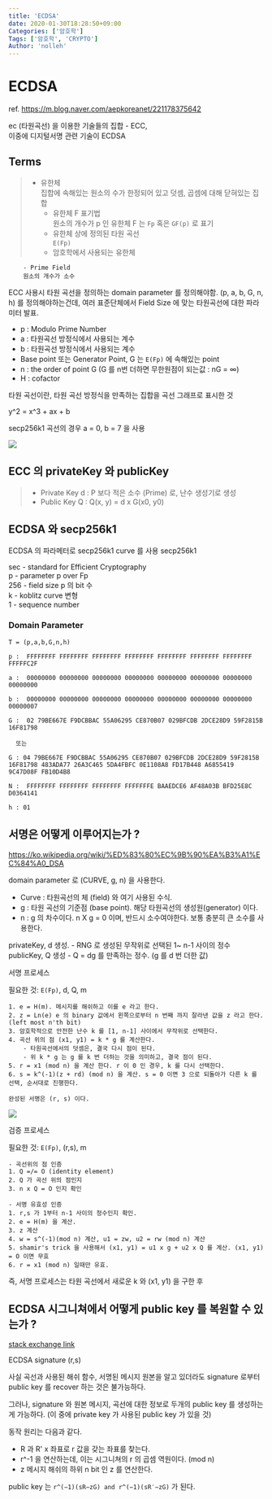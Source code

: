```yaml
---
title: 'ECDSA'
date: 2020-01-30T18:28:50+09:00
Categories: ['암호학']
Tags: ['암호학', 'CRYPTO']
Author: 'nolleh'
---
```


# ECDSA

ref. https://m.blog.naver.com/aepkoreanet/221178375642

ec (타원곡선) 을 이용한 기술들의 집합 - ECC,  
이중에 디지털서명 관련 기술이 ECDSA

## Terms

> - 유한체  
>   집합에 속해있는 원소의 수가 한정되어 있고 덧셈, 곱셈에 대해 닫혀있는 집합
>   - 유한체 F 표기법  
>     원소의 개수가 p 인 유한체 F 는 `Fp` 혹은 `GF(p)` 로 표기
>   - 유한체 상에 정의된 타원 곡선  
>     `E(Fp)`
>   - 암호학에서 사용되는 유한체

        - Prime Field
        원소의 개수가 소수

ECC 사용시 타원 곡선을 정의하는 domain parameter 를 정의해야함.
(p, a, b, G, n, h) 를 정의해야하는건데, 여러 표준단체에서 Field Size 에 맞는 타원곡선에 대한 파라미터 발표.

- p : Modulo Prime Number
- a : 타원곡선 방정식에서 사용되는 계수
- b : 타원곡선 방정식에서 사용되는 계수
- Base point 또는 Generator Point, G 는 `E(Fp)` 에 속해있는 point
- n : the order of point G (G 를 n번 더하면 무한원점이 되는값 : nG = ∞)
- H : cofactor

타원 곡선이란, 타원 곡선 방정식을 만족하는 집합을 곡선 그래프로 표시한 것

y^2 = x^3 + ax + b

secp256k1 곡선의 경우 a = 0, b = 7 을 사용

![](https://mblogthumb-phinf.pstatic.net/MjAxODAxMDVfMjA3/MDAxNTE1MTIwNzU2Mzg4.-O3OYGeOa7qhb3XL4zNeyVTUu-QztZOTNCB5usfDlzsg.WQ_YS2FHvXxbrzIKQ0FBFvJBdf90Zj7x5JuNwEVKWH8g.JPEG.aepkoreanet/secpcurve.jpg?type=w2)

## ECC 의 privateKey 와 publicKey

> - Private Key d : P 보다 적은 소수 (Prime) 로, 난수 생성기로 생성
> - Public Key Q : Q(x, y) = d x G(x0, y0)

## ECDSA 와 secp256k1

ECDSA 의 파라메터로 secp256k1 curve 를 사용
secp256k1

sec - standard for Efficient Cryptography  
p - parameter p over Fp  
256 - field size p 의 bit 수  
k - koblitz curve 변형  
1 - sequence number

### Domain Parameter

```
T = (p,a,b,G,n,h)

p :  FFFFFFFF FFFFFFFF FFFFFFFF FFFFFFFF FFFFFFFF FFFFFFFF FFFFFFFF FFFFFC2F

a :  00000000 00000000 00000000 00000000 00000000 00000000 00000000 00000000

b :  00000000 00000000 00000000 00000000 00000000 00000000 00000000 00000007

G :  02 79BE667E F9DCBBAC 55A06295 CE870B07 029BFCDB 2DCE28D9 59F2815B 16F81798

  또는

G : 04 79BE667E F9DCBBAC 55A06295 CE870B07 029BFCDB 2DCE28D9 59F2815B 16F81798 483ADA77 26A3C465 5DA4FBFC 0E1108A8 FD17B448 A6855419 9C47D08F FB10D4B8

N :  FFFFFFFF FFFFFFFF FFFFFFFF FFFFFFFE BAAEDCE6 AF48A03B BFD25E8C D0364141

h : 01
```

## 서명은 어떻게 이루어지는가 ?

https://ko.wikipedia.org/wiki/%ED%83%80%EC%9B%90%EA%B3%A1%EC%84%A0_DSA

domain parameter 로 (CURVE, g, n) 을 사용한다.

- Curve : 타원곡선의 체 (field) 와 여기 사용된 수식.
- g : 타원 곡선의 기준점 (base point). 해당 타원곡선의 생성원(generator) 이다.
- n : g 의 차수이다. n X g = 0 이며, 반드시 소수여야한다. 보통 충분히 큰 소수를 사용한다.

privateKey, d 생성. - RNG 로 생성된 무작위로 선택된 1~ n-1 사이의 정수  
publicKey, Q 생성 - Q = dg 를 만족하는 정수. (g 를 d 번 더한 값)

서명 프로세스

필요한 것: `E(Fp)`, d, Q, m

```
1. e = H(m). 메시지를 해쉬하고 이를 e 라고 한다.
2. z = Ln(e) e 의 binary 값에서 왼쪽으로부터 n 번째 까지 잘라낸 값을 z 라고 한다. (left most n'th bit)
3. 암호학적으로 안전한 난수 k 를 [1, n-1] 사이에서 무작위로 선택한다.
4. 곡선 위의 점 (x1, y1) = k * g 를 계산한다.
    - 타원곡선에서의 덧셈은, 결국 다시 점이 된다.
    - 위 k * g 는 g 를 k 번 더하는 것을 의미하고, 결국 점이 된다.
5. r = x1 (mod n) 을 계산 한다. r 이 0 인 경우, k 를 다시 선택한다.
6. s = k^(-1)(z + rd) (mod n) 을 계산. s = 0 이면 3 으로 되돌아가 다른 k 를 선택, 순서대로 진행한다.

완성된 서명은 (r, s) 이다.
```

![](https://wikimedia.org/api/rest_v1/media/math/render/svg/d2ae87d5c9d298c4339595d4308963c17257e228)

검증 프로세스

필요한 것: `E(Fp)`, (r,s), m

```
- 곡선위의 점 인증
1. Q =/= O (identity element)
2. Q 가 곡선 위의 점인지
3. n x Q = O 인지 확인

- 서명 유효성 인증
1. r,s 가 1부터 n-1 사이의 정수인지 확인.
2. e = H(m) 을 계산.
3. z 계산
4. w = s^(-1)(mod n) 계산, u1 = zw, u2 = rw (mod n) 계산
5. shamir's trick 을 사용해서 (x1, y1) = u1 x g + u2 x Q 를 계산. (x1, y1) = O 이면 무효
6. r = x1 (mod n) 일때만 유효.
```

즉, 서명 프로세스는 타원 곡선에서 새로운 k 와 (x1, y1) 을 구한 후

## ECDSA 시그니쳐에서 어떻게 public key 를 복원할 수 있는가 ?

[stack exchange link](https://crypto.stackexchange.com/questions/18105/how-does-recovering-the-public-key-from-an-ecdsa-signature-work)

ECDSA signature (r,s)

사실 곡선과 사용된 해쉬 함수, 서명된 메시지 원본을 알고 있더라도
signature 로부터 public key 를 recover 하는 것은 불가능하다.

그러나, signature 와 원본 메시지, 곡선에 대한 정보로 두개의 public key 를 생성하는게 가능하다.
(이 중에 private key 가 사용된 public key 가 있을 것)

동작 원리는 다음과 같다.

- R 과 R' x 좌표로 r 값을 갖는 좌표를 찾는다.
- r^-1 을 연산하는데, 이는 시그니쳐의 r 의 곱셈 역원이다. (mod n)
- z 메시지 해쉬의 하위 n bit 인 z 를 연산한다.

public key 는 `r^(−1)(sR−zG) and r^(−1)(sR′−zG)` 가 된다.
